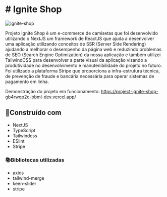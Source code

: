 # # Ignite Shop

![ignite-shop](https://github.com/BBML-DEV/project-ignite-shop/assets/66692202/69aa0744-b216-4251-b372-3c5aa4a76430)


Projeto Ignite Shop é um e-commerce de camisetas que foi desenvolvido utilizando o NextJS um framework de ReactJS que ajuda a desenvolver uma aplicação utilizando conceitos de SSR (Server Side Rendering) ajudando a melhorar o desempenho da página web e reduzindo problemas de SEO (Search Engine Optimization) da nossa aplicação e também utilizei TailwindCSS para desenvolver a parte visual da aplicação visando a produtividade no desenvolvimento e manutenibilidade do projeto no futuro.
Foi utilizado a plataforma Stripe que proporciona a infra-estrutura técnica, de prevenção de fraude e bancária necessária para operar sistemas de pagamento em linha.



Demonstração do projeto em funcionamento: https://project-ignite-shop-gb4rwqp2c-bbml-dev.vercel.app/

## 🔨Construído com 

 - NextJS
 - TypeScript
 - Tailwindcss
 - ESlint
 - Stripe


### 📚Bibliotecas utilizadas 
- axios
- tailwind-merge
- keen-slider
- stripe
